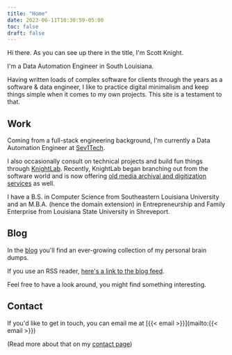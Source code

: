 ```yaml
---
title: "Home"
date: 2023-06-11T10:30:59-05:00
toc: false
draft: false
---
```


Hi there. As you can see up there in the title, I'm Scott Knight. 

I'm a Data Automation Engineer in South Louisiana.

Having written loads of complex software for clients through the years as a software & data engineer, I like to practice digital minimalism and keep things simple when it comes to my own projects. This site is a testament to that.

## Work

Coming from a full-stack engineering background, I'm currently a Data Automation Engineer at [Sev1Tech](https://sev1tech.com).

I also occasionally consult on technical projects and build fun things through [KnightLab](https://knightlab.co). Recently, KnightLab began branching out from the software world and is now offering [old media archival and digitization services](https://knightlab.film) as well.

I have a B.S. in Computer Science from Southeastern Louisiana University and an M.B.A. (hence the domain extension) in Entrepreneurship and Family Enterprise from Louisiana State University in Shreveport.

## Blog

In the [blog](/blog/) you'll find an ever-growing collection of my personal brain dumps.

If you use an RSS reader, [here's a link to the blog feed](/blog/index.xml).

Feel free to have a look around, you might find something interesting.

## Contact

If you'd like to get in touch, you can email me at [{{< email >}}](mailto:{{< email >}})

(Read more about that on my [contact page](/contact/))